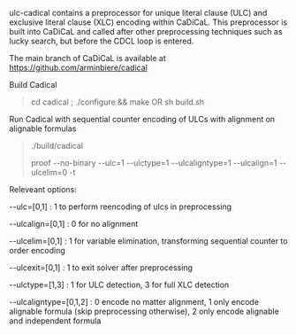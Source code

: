 ulc-cadical contains a preprocessor for unique literal clause (ULC) and exclusive literal clause (XLC) encoding within CaDiCaL. This preprocessor is built into CaDiCaL and called after other preprocessing techniques such as lucky search, but before the CDCL loop is entered. 

The main branch of CaDiCaL is available at https://github.com/arminbiere/cadical

Build Cadical

  > cd cadical ; ./configure && make
  OR
  > sh build.sh

Run Cadical with sequential counter encoding of ULCs with alignment on alignable formulas

  > ./build/cadical <form> proof --no-binary --ulc=1 --ulctype=1 --ulcaligntype=1 --ulcalign=1 --ulcelim=0 -t <timeout> 

Releveant options: 

--ulc=[0,1]      : 1 to perform reencoding of ulcs in preprocessing

--ulcalign=[0,1] : 0 for no alignment

--ulcelim=[0,1]  : 1 for variable elimination, transforming sequential counter to order encoding 

--ulcexit=[0,1]  : 1 to exit solver after preprocessing

--ulctype=[1,3]  : 1 for ULC detection, 3 for full XLC detection

--ulcaligntype=[0,1,2] : 0 encode no matter alignment, 1 only encode alignable formula (skip preprocessing otherwise), 2 only encode alignable and independent formula
